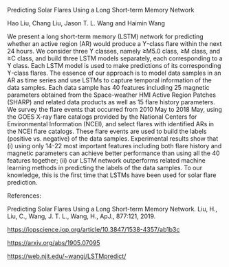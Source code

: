 Predicting Solar Flares Using a Long Short-term Memory Network

Hao Liu, Chang Liu, Jason T. L. Wang and Haimin Wang

We present a long short-term memory (LSTM) network for predicting whether an active region (AR) would produce a ϒ-class flare within the next 24 hours. We consider three ϒ classes, namely ≥M5.0 class, ≥M class, and ≥C class, and build three LSTM models separately, each corresponding to a ϒ class. Each LSTM model is used to make predictions of its corresponding ϒ-class flares. The essence of our approach is to model data samples in an AR as time series and use LSTMs to capture temporal information of the data samples. Each data sample has 40 features including 25 magnetic parameters obtained from the Space-weather HMI Active Region Patches (SHARP) and related data products as well as 15 flare history parameters. We survey the flare events that occurred from 2010 May to 2018 May, using the GOES X-ray flare catalogs provided by the National Centers for Environmental Information (NCEI), and select flares with identified ARs in the NCEI flare catalogs. These flare events are used to build the labels (positive vs. negative) of the data samples. Experimental results show that (i) using only 14-22 most important features including both flare history and magnetic parameters can achieve better performance than using all the 40 features together; (ii) our LSTM network outperforms related machine learning methods in predicting the labels of the data samples. To our knowledge, this is the first time that LSTMs have been used for solar flare prediction.

References:

Predicting Solar Flares Using a Long Short-term Memory Network. Liu, H., Liu, C., Wang, J. T. L., Wang, H., ApJ., 877:121, 2019.

https://iopscience.iop.org/article/10.3847/1538-4357/ab1b3c

https://arxiv.org/abs/1905.07095

https://web.njit.edu/~wangj/LSTMpredict/
